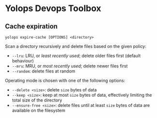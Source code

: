 # Yolops Devops Toolbox

## Cache expiration

```
yolops expire-cache [OPTIONS] <directory>
```

Scan a directory recursively and delete files based on the given policy:

 - `--lru`: LRU, or *least recently used*; delete older files first (default behaviour)
 - `--mru`: MRU, or *most recently used*; delete newer files first
 - `--random`: delete files at random

Operating mode is chosen with one of the following options:

 - `--delete <size>`: delete `size` bytes of data
 - `--keep <size>`: keep at most `size` bytes of data, effectively limiting the total size of the directory
 - `--ensure-free <size>`: delete files until at least `size` bytes of data are available on the filesystem

